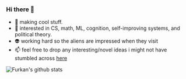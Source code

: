 ### Hi there 👋

- :rocket: making cool stuff.
- :brain: interested in CS, math, ML, cognition, self-improving systems, and political theory.
- :alien: working hard so the aliens are impressed when they visit
- :mailbox: feel free to drop any interesting/novel ideas i might not have stumbled across [here](mailto:furkancemaltoprak@gmail.com)

![Furkan's github stats](https://github-readme-stats.vercel.app/api?username=FurkanToprak&count_private=true&show_icons=true&theme=radical)

